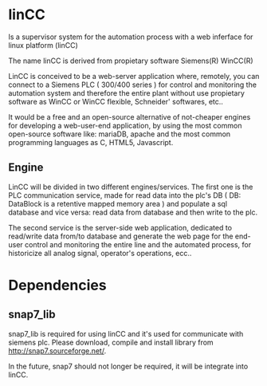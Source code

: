 linCC
=====

Is a supervisor system for the automation process with a web inferface for linux platform (linCC)

The name linCC is derived from propietary software Siemens(R) WinCC(R)

LinCC is conceived to be a web-server application where, remotely, you can connect to a Siemens PLC ( 300/400 series ) for control and monitoring the automation system and therefore the entire plant without use propietary software as WinCC or WinCC flexible, Schneider' softwares, etc..

It would be a free and an open-source alternative of not-cheaper engines for developing a web-user-end application, by using the most common open-source software like: mariaDB, apache and the most common programming languages as C, HTML5, Javascript.

Engine
------

LinCC will be divided in two different engines/services. The first one is the PLC communication service, made for read data into the plc's DB ( DB: DataBlock is a retentive mapped memory area ) and populate a sql database and vice versa: read data from database and then write to the plc.

The second service is the server-side web application, dedicated to read/write data from/to database and generate the web page for the end-user control and monitoring the entire line and the automated process, for historicize all analog signal, operator's operations, ecc..


Dependencies
============

snap7_lib
---------

snap7_lib is required for using linCC and it's used for communicate with siemens plc. Please download, compile and install library from http://snap7.sourceforge.net/.

In the future, snap7 should not longer be required, it will be integrate into linCC.

